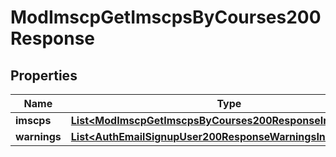 

# ModImscpGetImscpsByCourses200Response


## Properties

| Name | Type | Description | Notes |
|------------ | ------------- | ------------- | -------------|
|**imscps** | [**List&lt;ModImscpGetImscpsByCourses200ResponseImscpsInner&gt;**](ModImscpGetImscpsByCourses200ResponseImscpsInner.md) |  |  |
|**warnings** | [**List&lt;AuthEmailSignupUser200ResponseWarningsInner&gt;**](AuthEmailSignupUser200ResponseWarningsInner.md) |  |  [optional] |



